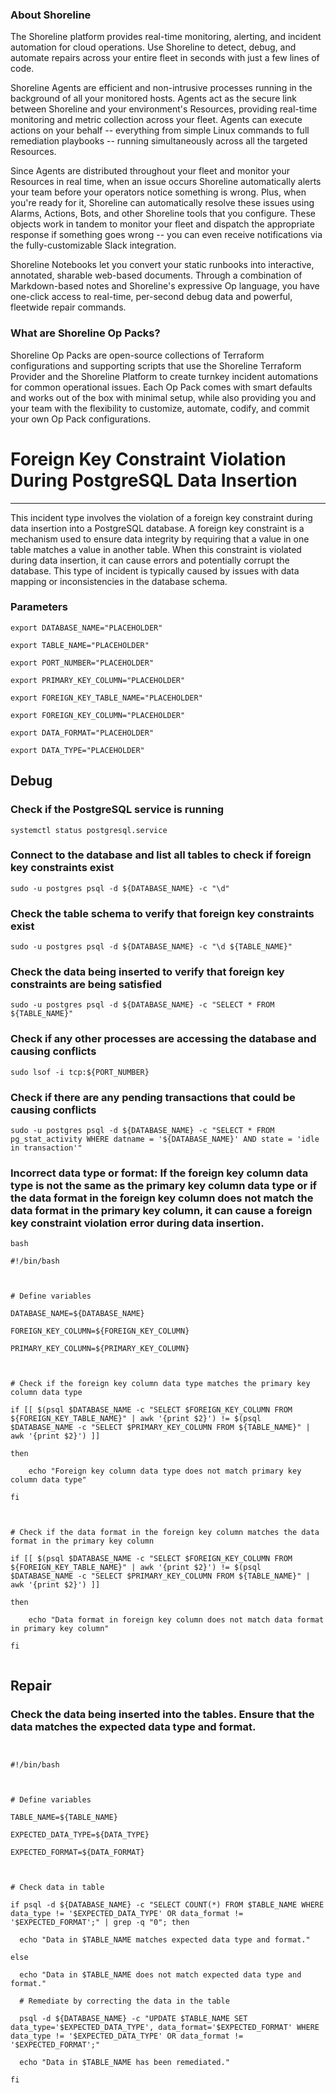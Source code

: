
### About Shoreline
The Shoreline platform provides real-time monitoring, alerting, and incident automation for cloud operations. Use Shoreline to detect, debug, and automate repairs across your entire fleet in seconds with just a few lines of code.

Shoreline Agents are efficient and non-intrusive processes running in the background of all your monitored hosts. Agents act as the secure link between Shoreline and your environment's Resources, providing real-time monitoring and metric collection across your fleet. Agents can execute actions on your behalf -- everything from simple Linux commands to full remediation playbooks -- running simultaneously across all the targeted Resources.

Since Agents are distributed throughout your fleet and monitor your Resources in real time, when an issue occurs Shoreline automatically alerts your team before your operators notice something is wrong. Plus, when you're ready for it, Shoreline can automatically resolve these issues using Alarms, Actions, Bots, and other Shoreline tools that you configure. These objects work in tandem to monitor your fleet and dispatch the appropriate response if something goes wrong -- you can even receive notifications via the fully-customizable Slack integration.

Shoreline Notebooks let you convert your static runbooks into interactive, annotated, sharable web-based documents. Through a combination of Markdown-based notes and Shoreline's expressive Op language, you have one-click access to real-time, per-second debug data and powerful, fleetwide repair commands.

### What are Shoreline Op Packs?
Shoreline Op Packs are open-source collections of Terraform configurations and supporting scripts that use the Shoreline Terraform Provider and the Shoreline Platform to create turnkey incident automations for common operational issues. Each Op Pack comes with smart defaults and works out of the box with minimal setup, while also providing you and your team with the flexibility to customize, automate, codify, and commit your own Op Pack configurations.

# Foreign Key Constraint Violation During PostgreSQL Data Insertion
---

This incident type involves the violation of a foreign key constraint during data insertion into a PostgreSQL database. A foreign key constraint is a mechanism used to ensure data integrity by requiring that a value in one table matches a value in another table. When this constraint is violated during data insertion, it can cause errors and potentially corrupt the database. This type of incident is typically caused by issues with data mapping or inconsistencies in the database schema.

### Parameters
```shell
export DATABASE_NAME="PLACEHOLDER"

export TABLE_NAME="PLACEHOLDER"

export PORT_NUMBER="PLACEHOLDER"

export PRIMARY_KEY_COLUMN="PLACEHOLDER"

export FOREIGN_KEY_TABLE_NAME="PLACEHOLDER"

export FOREIGN_KEY_COLUMN="PLACEHOLDER"

export DATA_FORMAT="PLACEHOLDER"

export DATA_TYPE="PLACEHOLDER"
```

## Debug

### Check if the PostgreSQL service is running
```shell
systemctl status postgresql.service
```

### Connect to the database and list all tables to check if foreign key constraints exist
```shell
sudo -u postgres psql -d ${DATABASE_NAME} -c "\d"
```

### Check the table schema to verify that foreign key constraints exist
```shell
sudo -u postgres psql -d ${DATABASE_NAME} -c "\d ${TABLE_NAME}"
```

### Check the data being inserted to verify that foreign key constraints are being satisfied
```shell
sudo -u postgres psql -d ${DATABASE_NAME} -c "SELECT * FROM ${TABLE_NAME}"
```

### Check if any other processes are accessing the database and causing conflicts
```shell
sudo lsof -i tcp:${PORT_NUMBER}
```

### Check if there are any pending transactions that could be causing conflicts
```shell
sudo -u postgres psql -d ${DATABASE_NAME} -c "SELECT * FROM pg_stat_activity WHERE datname = '${DATABASE_NAME}' AND state = 'idle in transaction'"
```

### Incorrect data type or format: If the foreign key column data type is not the same as the primary key column data type or if the data format in the foreign key column does not match the data format in the primary key column, it can cause a foreign key constraint violation error during data insertion.
```shell
bash

#!/bin/bash



# Define variables

DATABASE_NAME=${DATABASE_NAME}

FOREIGN_KEY_COLUMN=${FOREIGN_KEY_COLUMN}

PRIMARY_KEY_COLUMN=${PRIMARY_KEY_COLUMN}



# Check if the foreign key column data type matches the primary key column data type

if [[ $(psql $DATABASE_NAME -c "SELECT $FOREIGN_KEY_COLUMN FROM ${FOREIGN_KEY_TABLE_NAME}" | awk '{print $2}') != $(psql $DATABASE_NAME -c "SELECT $PRIMARY_KEY_COLUMN FROM ${TABLE_NAME}" | awk '{print $2}') ]]

then

    echo "Foreign key column data type does not match primary key column data type"

fi



# Check if the data format in the foreign key column matches the data format in the primary key column

if [[ $(psql $DATABASE_NAME -c "SELECT $FOREIGN_KEY_COLUMN FROM ${FOREIGN_KEY_TABLE_NAME}" | awk '{print $2}') != $(psql $DATABASE_NAME -c "SELECT $PRIMARY_KEY_COLUMN FROM ${TABLE_NAME}" | awk '{print $2}') ]]

then

    echo "Data format in foreign key column does not match data format in primary key column"

fi


```

## Repair

### Check the data being inserted into the tables. Ensure that the data matches the expected data type and format.
```shell


#!/bin/bash



# Define variables

TABLE_NAME=${TABLE_NAME}

EXPECTED_DATA_TYPE=${DATA_TYPE}

EXPECTED_FORMAT=${DATA_FORMAT}



# Check data in table

if psql -d ${DATABASE_NAME} -c "SELECT COUNT(*) FROM $TABLE_NAME WHERE data_type != '$EXPECTED_DATA_TYPE' OR data_format != '$EXPECTED_FORMAT';" | grep -q "0"; then

  echo "Data in $TABLE_NAME matches expected data type and format."

else

  echo "Data in $TABLE_NAME does not match expected data type and format."

  # Remediate by correcting the data in the table

  psql -d ${DATABASE_NAME} -c "UPDATE $TABLE_NAME SET data_type='$EXPECTED_DATA_TYPE', data_format='$EXPECTED_FORMAT' WHERE data_type != '$EXPECTED_DATA_TYPE' OR data_format != '$EXPECTED_FORMAT';"

  echo "Data in $TABLE_NAME has been remediated."

fi


```